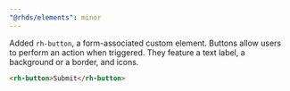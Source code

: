 ```yaml
---
"@rhds/elements": minor
---
```


Added `rh-button`, a form-associated custom element. Buttons allow users to 
perform an action when triggered. They feature a text label, a background or a 
border, and icons.

```html
<rh-button>Submit</rh-button>
```
